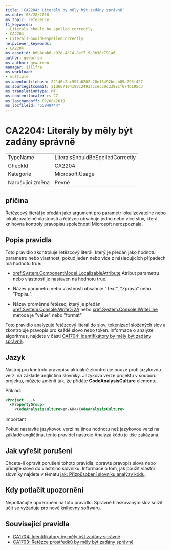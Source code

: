 ```yaml
---
title: 'CA2204: Literály by měly být zadány správně'
ms.date: 03/28/2018
ms.topic: reference
f1_keywords:
- Literals should be spelled correctly
- CA2204
- LiteralsShouldBeSpelledCorrectly
helpviewer_keywords:
- CA2204
ms.assetid: b0bbcbb6-c92d-4c14-8ef7-9c8b38c791a6
author: gewarren
ms.author: gewarren
manager: jillfra
ms.workload:
- multiple
ms.openlocfilehash: 82146c2ac997a0202c20e15492becb89a293f427
ms.sourcegitcommit: 21d667104199c2493accec20c2388cf674b195c3
ms.translationtype: MT
ms.contentlocale: cs-CZ
ms.lasthandoff: 02/08/2019
ms.locfileid: "55949444"
---
```

# <a name="ca2204-literals-should-be-spelled-correctly"></a>CA2204: Literály by měly být zadány správně

|||
|-|-|
|TypeName|LiteralsShouldBeSpelledCorrectly|
|CheckId|CA2204|
|Kategorie|Microsoft.Usage|
|Narušující změna|Pevné|

## <a name="cause"></a>příčina

Řetězcový literál je předán jako argument pro parametr lokalizovatelné nebo lokalizovatelné vlastnosti a řetězec obsahuje jedno nebo více slov, která knihovna kontroly pravopisu společnosti Microsoft nerozpoznala.

## <a name="rule-description"></a>Popis pravidla

Toto pravidlo zkontroluje řetězcový literál, který je předán jako hodnotu parametru nebo vlastnost, pokud jeden nebo více z následujících případech má hodnotu true:

- <xref:System.ComponentModel.LocalizableAttribute> Atribut parametru nebo vlastnosti je nastaven na hodnotu true.

- Název parametru nebo vlastnosti obsahuje "Text", "Zpráva" nebo "Popisu".

- Název proměnné řetězec, který je předán <xref:System.Console.Write%2A> nebo <xref:System.Console.WriteLine> metoda je "value" nebo "format".

Toto pravidlo analyzuje řetězcový literál do slov, tokenizací složených slov a zkontroluje pravopis pro každé slovo nebo token. Informace o analýze algoritmus, najdete v části [CA1704: Identifikátory by měly být zadány správně](../code-quality/ca1704-identifiers-should-be-spelled-correctly.md).

## <a name="language"></a>Jazyk

Nástroj pro kontrolu pravopisu aktuálně zkontroluje pouze proti jazykovou verzi na základě angličtina slovníky. Jazyková verze projektu v souboru projektu, můžete změnit tak, že přidáte **CodeAnalysisCulture** elementu.

Příklad:

```xml
<Project ...>
  <PropertyGroup>
    <CodeAnalysisCulture>en-AU</CodeAnalysisCulture>
```

> [!IMPORTANT]
> Pokud nastavíte jazykovou verzi na jinou hodnotu než jazykovou verzi na základě angličtina, tento pravidel nástroje Analýza kódu je tiše zakázaná.

## <a name="how-to-fix-violations"></a>Jak vyřešit porušení

Chcete-li opravit porušení tohoto pravidla, opravte pravopis slova nebo přidejte slovo do vlastního slovníku. Informace o tom, jak použít vlastní slovníky najdete v tématu [jak: Přizpůsobení slovníku analýzy kódu](../code-quality/how-to-customize-the-code-analysis-dictionary.md).

## <a name="when-to-suppress-warnings"></a>Kdy potlačit upozornění

Nepotlačujte upozornění na toto pravidlo. Správně hláskovaným slov snížit učit se vyžaduje pro nové knihovny softwaru.

## <a name="related-rules"></a>Související pravidla

- [CA1704: Identifikátory by měly být zadány správně](../code-quality/ca1704-identifiers-should-be-spelled-correctly.md)
- [CA1703: Řetězce prostředků by měly být zadány správně](../code-quality/ca1703-resource-strings-should-be-spelled-correctly.md)
